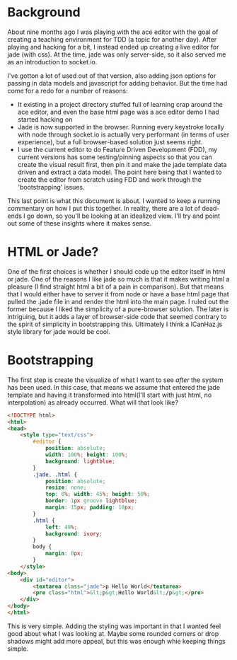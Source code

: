 # Background
About nine months ago I was playing with the ace editor with the goal of creating a teaching environment for TDD (a topic for another day). After playing and hacking for a bit, I instead ended up creating a live editor for jade (with css). At the time, jade was only server-side, so it also served me as an introduction to socket.io.

I've gotton a lot of used out of that version, also adding json options for passing in data models and javascript for adding behavior. But the time had come for a redo for a number of reasons:

* It existing in a project directory stuffed full of learning crap around the ace editor, and even the base html page was a ace editor demo I had started hacking on
* Jade is now supported in the browser. Running every keystroke locally with node through socket.io is actually very performant (in terms of user experience), but a full browser-based solution just seems right.
* I use the current editor to do Feature Driven Development (FDD), my current versions has some testing/pinning aspects so that you can create the visual result first, then pin it and make the jade template data driven and extract a data model. The point here being that I wanted to create the editor from scratch using FDD and work through the 'bootstrapping' issues.

This last point is what this document is about. I wanted to keep a running commentary on how I put this together. In reality, there are a lot of dead-ends I go down, so you'll be looking at an idealized view. I'll try and point out some of these insights where it makes sense.

# HTML or Jade?
One of the first choices is whether I should code up the editor itself in html or jade. One of the reasons I like jade so much is that it makes writing html a pleasure (I find straight html a bit of a pain in comparison). But that means that I would either have to server it from node or have a base html page that pulled the .jade file in and render the html into the main page. I ruled out the former because I liked the simplicity of a pure-browser solution. The later is intriguing, but it adds a layer of browser-side code that seemed contrary to the spirit of simplicity in bootstrapping this. Ultimately I think a ICanHaz.js style library for jade would be cool.

# Bootstrapping
The first step is create the visualize of what I want to see _after_ the system has been used. In this case, that means we assume that entered the jade template and having it transformed into html(I'll start with just html, no interpolation) as already occurred. What will that look like?

```html
<!DOCTYPE html>
<html>
<head>
    <style type="text/css">
        #editor {
            position: absolute;
            width: 100%; height: 100%; 
            background: lightblue;
        }
        .jade, .html {
            position: absolute;
            resize: none;
            top: 0%; width: 45%; height: 50%;
            border: 1px groove lightblue;
            margin: 15px; padding: 10px;
        }
        .html {
            left: 49%;
            background: ivory;
        }
        body {
            margin: 0px;
        }
    </style>
<body>
    <div id="editor">
        <textarea class="jade">p Hello World</textarea>
        <pre class="html">&lt;p&gt;Hello World&lt;/p&gt;</pre>
    </div>
</body>
</html>
```

This is very simple. Adding the styling was important in that I wanted feel good about what I was looking at. Maybe some rounded corners or drop shadows might add more appeal, but this was enough whie keeping things simple.